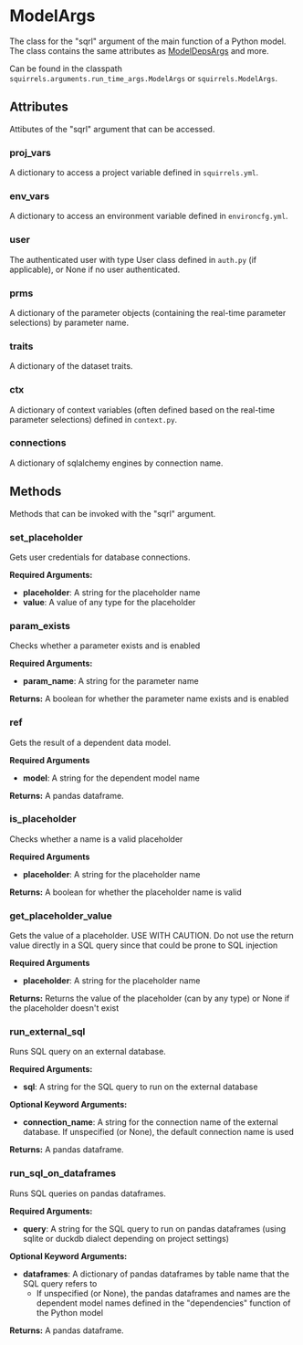 # ModelArgs

The class for the "sqrl" argument of the main function of a Python model. The class contains the same attributes as [ModelDepsArgs](./ModelDepsArgs) and more.

Can be found in the classpath `squirrels.arguments.run_time_args.ModelArgs` or `squirrels.ModelArgs`.

## Attributes

Attibutes of the "sqrl" argument that can be accessed.

### proj_vars

A dictionary to access a project variable defined in `squirrels.yml`.

### env_vars

A dictionary to access an environment variable defined in `environcfg.yml`.

### user

The authenticated user with type User class defined in `auth.py` (if applicable), or None if no user authenticated.
### prms

A dictionary of the parameter objects (containing the real-time parameter selections) by parameter name.

### traits

A dictionary of the dataset traits.

### ctx

A dictionary of context variables (often defined based on the real-time parameter selections) defined in `context.py`.

### connections

A dictionary of sqlalchemy engines by connection name.

## Methods

Methods that can be invoked with the "sqrl" argument.

### set_placeholder

Gets user credentials for database connections.

**Required Arguments:**

- **placeholder**: A string for the placeholder name
- **value**: A value of any type for the placeholder

### param_exists

Checks whether a parameter exists and is enabled

**Required Arguments:**

- **param_name**: A string for the parameter name

**Returns:** A boolean for whether the parameter name exists and is enabled

### ref

Gets the result of a dependent data model.

**Required Arguments**

- **model**: A string for the dependent model name

**Returns:** A pandas dataframe.

### is_placeholder

Checks whether a name is a valid placeholder

**Required Arguments**

- **placeholder**: A string for the placeholder name

**Returns:** A boolean for whether the placeholder name is valid

### get_placeholder_value

Gets the value of a placeholder. USE WITH CAUTION. Do not use the return value directly in a SQL query since that could be prone to SQL injection

**Required Arguments**

- **placeholder**: A string for the placeholder name

**Returns:** Returns the value of the placeholder (can by any type) or None if the placeholder doesn't exist

### run_external_sql

Runs SQL query on an external database.

**Required Arguments:**

- **sql**: A string for the SQL query to run on the external database

**Optional Keyword Arguments:**

- **connection_name**: A string for the connection name of the external database. If unspecified (or None), the default connection name is used

**Returns:** A pandas dataframe.

### run_sql_on_dataframes

Runs SQL queries on pandas dataframes.

**Required Arguments:**

- **query**: A string for the SQL query to run on pandas dataframes (using sqlite or duckdb dialect depending on project settings)

**Optional Keyword Arguments:**

- **dataframes**: A dictionary of pandas dataframes by table name that the SQL query refers to
    - If unspecified (or None), the pandas dataframes and names are the dependent model names defined in the "dependencies" function of the Python model

**Returns:** A pandas dataframe.
